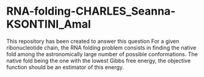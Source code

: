 # RNA-folding-CHARLES_Seanna-KSONTINI_Amal
This repository has been created to answer this question 
For a given ribonucleotide chain, the RNA folding problem consists in finding the native fold
among the astronomically large number of possible conformations. The native fold being the
one with the lowest Gibbs free energy, the objective function should be an estimator of this
energy.
